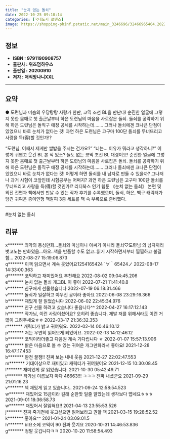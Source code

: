 ```yaml
---
title: "눈치 없는 돌쇠"
date: 2022-10-25 09:10:14
categories: [국내도서 로맨스]
image: https://shopping-phinf.pstatic.net/main_3246696/32466965404.20220527041408.jpg
---
```


## **정보**

- **ISBN : 9791190908757**
- **출판사 : 위즈덤하우스**
- **출판일 : 20200910**
- **저자 : 매직망나니XXL**

------



## **요약**



● 도련님과 머슴의 우당탕탕 사랑가 한판, 코믹 조선 BL을 만난다!
순진한 얼굴에 그렇지 못한 몸매로 첫 출근날부터 하은 도련님의 마음을 사로잡은 돌쇠. 돌쇠를 공략하기 위해 하은 도련님은 돌직구 애정 공세를 시작하는데……. 그러나 돌쇠에겐 크나큰 단점이 있었으니 바로 눈치가 없다는 것! 과연 하은 도련님은 고구마 100단 돌쇠를 무너뜨리고 사랑을 득(得)할 것인가!? 

“도련님, 어째서 제게만 쌀밥을 주시는 건가요?”
“너는… 이유가 뭐라고 생각하니?”
이렇게 귀엽고 웃긴 BL 본 적 있소? 둘도 없는 코믹 조선 BL 대령이오! 순진한 얼굴에 그렇지 못한 몸매로 첫 출근날부터 하은 도련님의 마음을 사로잡은 돌쇠. 돌쇠를 공략하기 위해 하은 도련님은 돌직구 애정 공세를 시작하는데……. 그러나 돌쇠에겐 크나큰 단점이 있었으니 바로 눈치가 없다는 것! 어떻게 하면 돌쇠를 내 남자로 만들 수 있을까? 그나저나 과거 시험이 코앞인데 시험공부는 어쩌지? 과연 하은 도련님은 고구마 100단 돌쇠를 무너뜨리고 사랑을 득(得)할 것인가!? 
리디북스 인기 웹툰 《눈치 없는 돌쇠》 본편 및 외전 전편과 책에서만 만날 수 있는 작가 후기를 수록했으며, 돌쇠, 하은, 백구 캐릭터가 담긴 귀여운 종이인형 책갈피 3종 세트를 책 속 부록으로 준비했다.



------

#눈치 없는 돌쇠


## **리뷰** 

  x******* 최악의 동성만화...돌쇠와 마님이나 아씨가 아니라 돌쇠♡도련님 의 남자끼리 벗고노는 만화였음...아오..책을 반품할 수도 없고..읽기 시작하면서부터 찝찝하고 불결함... 2022-08-27 15:19:06.873 <br/>  q******* 이책 읽으면서 계속 웃었어요1254165424 ´∀｀65424ノ 2022-08-17 14:33:00.363 <br/>  d******* 코믹하고 재미있어요 추천해요 2022-08-02 09:04:45.206 <br/>  e******* 눈치 없는 돌쇠 개그BL 이 좋아 2022-07-21 11:41:40.8 <br/>  v******* 친구애게 선물했습니다 2022-07-19 06:18:31.466 <br/>  v******* 돌쇠가 일잘하고 야무진 공이라 좋아요 2022-06-08 23:29:16.366 <br/>  b******* 재밌게 잘 읽었습니다 2022-06-02 22:45:34.976 <br/>  a******* 친구 선물 하려고 샀습니다 좋읍니다^^ 2022-04-27 16:17:12.143 <br/>  h******* 작가님, 이런 사람이셨어요? 오히려 좋습니다. 제발 저를 위해서라도 이런 거 많이 그려주세요ㅎㅎ 2022-03-17 21:36:32.353 <br/>  r******* 캐릭터가 밝고 귀여워요. 2022-02-14 00:46:10.12 <br/>  p******* 저는 우연히 읽어보게 되었어요. 2022-02-13 14:12:46.12 <br/>  b******* 코믹이라더좋고 다음권 계속 기다립니다 ㅎ 2022-01-07 15:57:13.906 <br/>  g******* 밝은 마음으로 볼 수 있는 귀여운 개그만화라서 좋아요! 2021-12-28 16:47:17.453 <br/>  b******* 완전 꿀잼!! 진짜 보는 내내 웃음 2021-12-27 22:02:47.553 <br/>  m******* 기대이상으로 재미있고 캐릭터가 귀여웠어요 2021-12-15 10:30:08.45 <br/>  l******* 재미있게 잘 읽었습니다. 2021-10-30 05:42:49.71 <br/>  t******* 작가님 이름보자 마다 46663!!! ㅋㅋㅋ 진짜 내셨군요 2021-09-29 21:01:16.23 <br/>  v******* 책 재밌게 읽고 있습니다.. 2021-09-24 12:58:54.523 <br/>  w******* 재밌어요 15금이라 길래 순한맛 일줄 알았는데 생각보다 맵네요ㅎㅎㅎ 2021-09-01 18:36:58.73 <br/>  w******* 재밌어서 잘읽혀요!! 2021-04-13 23:55:53.526 <br/>  j******* 진짜 죽기전에 웃고싶으면 읽어보라고 권할 책 2021-03-15 19:28:52.52 <br/>  k******* 좋아요^^ 2021-01-24 03:09:01.5 <br/>  h******* bl요소에 코믹이 90  진짜 웃겨요 2020-10-31 14:46:53.836 <br/>  g******* 정말 웃깁니다ㅋㅋ 2020-10-20 11:58:54.493 <br/>